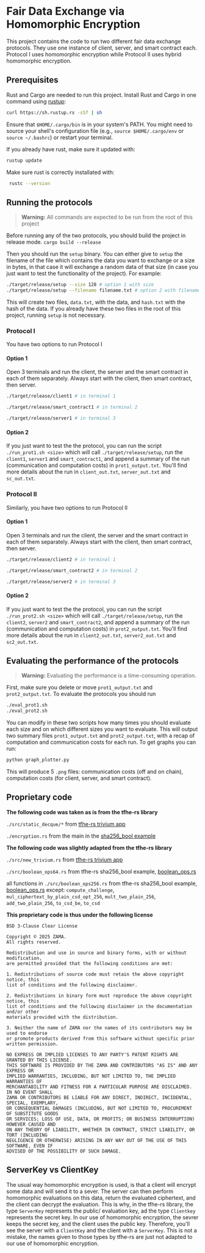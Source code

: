 # Fair Data Exchange via Homomorphic Encryption 

This project contains the code to run two different fair data exchange protocols. 
They use one instance of client, server, and smart contract each. Protocol I uses homomorphic encryption while Protocol II uses hybrid homomorphic encryption.

## Prerequisites 
Rust and Cargo are needed to run this project.
Install Rust and Cargo in one command using [rustup](https://rustup.rs/):
```bash
curl https://sh.rustup.rs -sSf | sh
```
Ensure that `$HOME/.cargo/bin` is in your system's PATH. You might need to source your shell's configuration file (e.g., `source $HOME/.cargo/env` or `source ~/.bashrc`) or restart your terminal.

If you already have rust, make sure it updated with: 
```bash
rustup update
```

Make sure rust is correctly installated with: 
```bash
 rustc --version
```

## Running the protocols 
 > **Warning:** All commands are expected to be run from the root of this project

Before running any of the two protocols, you should build the project in release mode. 
`cargo build --release`

Then you should run the `setup` binary. You can either give to `setup` the filename of the file which contains the data you want to exchange or a size in bytes, in that case it will exchange a random data of that size (in case you just want to test the functionality of the project). For example:
```bash 
./target/release/setup --size 128 # option 1 with size
./target/release/setup --filename filename.txt # option 2 with filename
```


This will create two files, `data.txt`, with the data, and `hash.txt` with the hash of the data. If you already have these two files in the root of this project, running `setup` is not necessary.

### Protocol I 

You have two options to run Protocol I 
#### Option 1 
Open 3 terminals and run the client, the server and the smart contract in each of them separately. Always start with the client, then smart contract, then server. 
```bash
./target/release/client1 # in terminal 1 
```
```bash
./target/release/smart_contract1 # in terminal 2
```
```bash
./target/release/server1 # in terminal 3 
```

#### Option 2 
If you just want to test the the protocol, you can run the script `./run_prot1.sh <size>` which will call `./target/release/setup`, run the `client1`, `server1` and `smart_contract1`, and append a summary of the run (communication and computation costs) in `prot1_output.txt`. You'll find more details about the run in `client_out.txt`, `server_out.txt` and `sc_out.txt`. 

### Protocol II 

Similarly, you have two options to run Protocol II 
#### Option 1 
Open 3 terminals and run the client, the server and the smart contract in each of them separately. Always start with the client, then smart contract, then server. 
```bash
./target/release/client2 # in terminal 1 
```
```bash
./target/release/smart_contract2 # in terminal 2
```
```bash
./target/release/server2 # in terminal 3 
```

#### Option 2 
If you just want to test the the protocol, you can run the script `./run_prot2.sh <size>` which will call `./target/release/setup`, run the `client2`, `server2` and `smart_contract2`, and append a summary of the run (communication and computation costs) in `prot2_output.txt`. You'll find more details about the run in `client2_out.txt`, `server2_out.txt` and `sc2_out.txt`. 


## Evaluating the performance of the protocols 
 > **Warning:** Evaluating the performance is a time-consuming operation.


First, make sure you delete or move `prot1_output.txt` and `prot2_output.txt`. 
To evaluate the protocols you should run
```bash
./eval_prot1.sh
./eval_prot2.sh
```
You can modify in these two scripts how many times you should evaluate each size and on which different sizes you want to evaluate. 
This will output two summary files `prot1_output.txt` and `prot2_output.txt`, with a recap of computation and communication costs for each run. 
To get graphs you can run: 
```python
python graph_plotter.py
```
This will produce 5 `.png` files: communication costs (off and on chain), computation costs (for client, server, and smart contract). 

## Proprietary code 
**The following code was taken as is from the tfhe-rs library**

`./src/static_decque/*` from  [tfhe-rs trivium app](https://github.com/zama-ai/tfhe-rs/tree/main/apps/trivium/src/static_deque)

`./encryption.rs` from the main in the [sha256_bool example](https://github.com/zama-ai/tfhe-rs/blob/main/tfhe/examples/sha256_bool/main.rs)

**The following code was slightly adapted from the tfhe-rs library** 

`./src/new_trivium.rs` from  [tfhe-rs trivium app](https://github.com/zama-ai/tfhe-rs/blob/main/apps/trivium/src/trivium/trivium_bool.rs)

`./src/boolean_ops64.rs` from tfhe-rs sha256_bool example, [boolean_ops.rs](https://github.com/zama-ai/tfhe-rs/blob/main/tfhe/examples/sha256_bool/boolean_ops.rs)

all functions in `./src/boolean_ops256.rs` from tfhe-rs sha256_bool example, [boolean_ops.rs](https://github.com/zama-ai/tfhe-rs/blob/main/tfhe/examples/sha256_bool/boolean_ops.rs) except: 
`compute_challenge`, `mul_ciphertext_by_plain_csd_opt_256`, `mult_two_plain_256`, `add_two_plain_256`, `to_csd_be`, `to_csd`

**This proprietary code is thus under the following license**
```
BSD 3-Clause Clear License

Copyright © 2025 ZAMA.
All rights reserved.

Redistribution and use in source and binary forms, with or without modification,
are permitted provided that the following conditions are met:

1. Redistributions of source code must retain the above copyright notice, this
list of conditions and the following disclaimer.

2. Redistributions in binary form must reproduce the above copyright notice, this
list of conditions and the following disclaimer in the documentation and/or other
materials provided with the distribution.

3. Neither the name of ZAMA nor the names of its contributors may be used to endorse
or promote products derived from this software without specific prior written permission.

NO EXPRESS OR IMPLIED LICENSES TO ANY PARTY'S PATENT RIGHTS ARE GRANTED BY THIS LICENSE.
THIS SOFTWARE IS PROVIDED BY THE ZAMA AND CONTRIBUTORS "AS IS" AND ANY EXPRESS OR
IMPLIED WARRANTIES, INCLUDING, BUT NOT LIMITED TO, THE IMPLIED WARRANTIES OF
MERCHANTABILITY AND FITNESS FOR A PARTICULAR PURPOSE ARE DISCLAIMED. IN NO EVENT SHALL
ZAMA OR CONTRIBUTORS BE LIABLE FOR ANY DIRECT, INDIRECT, INCIDENTAL, SPECIAL, EXEMPLARY,
OR CONSEQUENTIAL DAMAGES (INCLUDING, BUT NOT LIMITED TO, PROCUREMENT OF SUBSTITUTE GOODS
OR SERVICES; LOSS OF USE, DATA, OR PROFITS; OR BUSINESS INTERRUPTION) HOWEVER CAUSED AND
ON ANY THEORY OF LIABILITY, WHETHER IN CONTRACT, STRICT LIABILITY, OR TORT (INCLUDING
NEGLIGENCE OR OTHERWISE) ARISING IN ANY WAY OUT OF THE USE OF THIS SOFTWARE, EVEN IF
ADVISED OF THE POSSIBILITY OF SUCH DAMAGE.
```

## ServerKey vs ClientKey
The usual way homomorphic encryption is used, is that a client will encrypt some data and will send it to a sever. The server can then perform homomorphic evaluations on this data, return the evaluated ciphertext, and the client can decrypt the evaluation. This is why, in the tfhe-rs library, the type `ServerKey` represents the public/ evaluation key, ad the type `Clientkey` represents the secret key. In our use of homomorphic encryption, the sevrer keeps the secret key, and the client uses the public key. Therefore, you'll see the server with a `ClientKey` and the client with a `ServerKey`. This is not a mistake, the names given to those types by tfhe-rs are just not adapted to our use of homomorphic encryption.
